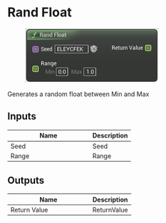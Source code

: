 # Rand Float

<div align="left" data-full-width="false">

<figure><img src="Rand_Float.png" alt=""><figcaption></figcaption></figure>

</div>

Generates a random float between Min and Max

## Inputs

<table>
<thead><tr><th width="170">Name</th><th>Description</th></tr></thead>
<tbody>
<tr><td>Seed</td><td>Seed</td></tr>
<tr><td>Range</td><td>Range</td></tr>
</tbody>
</table>

## Outputs

<table>
<thead><tr><th width="170">Name</th><th>Description</th></tr></thead>
<tbody>
<tr><td>Return Value</td><td>ReturnValue</td></tr>
</tbody>
</table>
